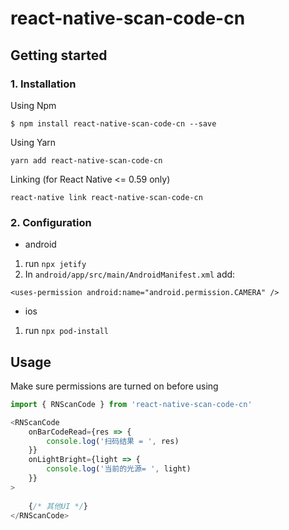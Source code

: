 # react-native-scan-code-cn

## Getting started
### 1. Installation
Using Npm

`$ npm install react-native-scan-code-cn --save`

Using Yarn

`yarn add react-native-scan-code-cn`

Linking (for React Native <= 0.59 only)

`react-native link react-native-scan-code-cn`


### 2. Configuration
- android 
1. run `npx jetify`
2. In `android/app/src/main/AndroidManifest.xml` add:
```
<uses-permission android:name="android.permission.CAMERA" />
```

- ios 
1. run `npx pod-install`

## Usage

Make sure permissions are turned on before using

```javaScript
import { RNScanCode } from 'react-native-scan-code-cn'

<RNScanCode
    onBarCodeRead={res => {
        console.log('扫码结果 = ', res)
    }}
    onLightBright={light => {
        console.log('当前的光源= ', light)
    }}
>
    
    {/* 其他UI */}
</RNScanCode>
```
